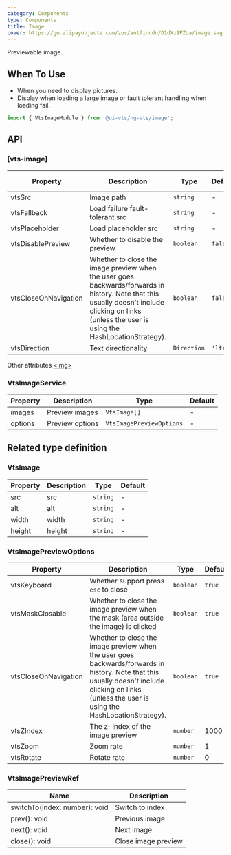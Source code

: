 ```yaml
---
category: Components
type: Components
title: Image
cover: https://gw.alipayobjects.com/zos/antfincdn/D1dXz9PZqa/image.svg
---
```


Previewable image.

## When To Use

- When you need to display pictures.
- Display when loading a large image or fault tolerant handling when loading fail.

```ts
import { VtsImageModule } from '@ui-vts/ng-vts/image';
```

## API

### [vts-image]

| Property | Description | Type | Default | Global Config |
| --- | --- | --- | --- | --- |
| vtsSrc | Image path | `string` | - | - |
| vtsFallback | Load failure fault-tolerant src | `string` | - | ✅ |
| vtsPlaceholder | Load placeholder src | `string` | - | ✅ |
| vtsDisablePreview | Whether to disable the preview | `boolean` | `false` | ✅ |
| vtsCloseOnNavigation | Whether to close the image preview when the user goes backwards/forwards in history. Note that this usually doesn't include clicking on links (unless the user is using the HashLocationStrategy). | `boolean` | `false` | ✅ |
| vtsDirection | Text directionality | `Direction` | `'ltr'` | ✅ |

Other attributes [<img\>](https://developer.mozilla.org/en-US/docs/Web/HTML/Element/img#Attributes)


### VtsImageService

| Property | Description | Type | Default |
| --- | --- | --- | --- |
| images | Preview images | `VtsImage[]` | - |
| options | Preview options | `VtsImagePreviewOptions` | - |

## Related type definition

### VtsImage

| Property | Description | Type | Default |
| --- | --- | --- | --- |
| src | src | `string` | - |
| alt | alt | `string` | - |
| width | width | `string` | - |
| height | height | `string` | - |

### VtsImagePreviewOptions

| Property | Description | Type | Default |
| --- | --- | --- | --- |
| vtsKeyboard      | Whether support press `esc` to close | `boolean` | `true` |
| vtsMaskClosable      | Whether to close the image preview when the mask (area outside the image) is clicked | `boolean` | `true` |
| vtsCloseOnNavigation      | Whether to close the image preview when the user goes backwards/forwards in history. Note that this usually doesn't include clicking on links (unless the user is using the HashLocationStrategy). | `boolean` | `true` |
| vtsZIndex      | The z-index of the image preview | `number` | 1000 |
| vtsZoom      | Zoom rate | `number` | 1 |
| vtsRotate      | Rotate rate | `number` | 0 |

### VtsImagePreviewRef

| Name | Description |
| --- | --- |
| switchTo(index: number): void | Switch to index |
| prev(): void | Previous image |
| next(): void | Next image |
| close(): void | Close image preview |
